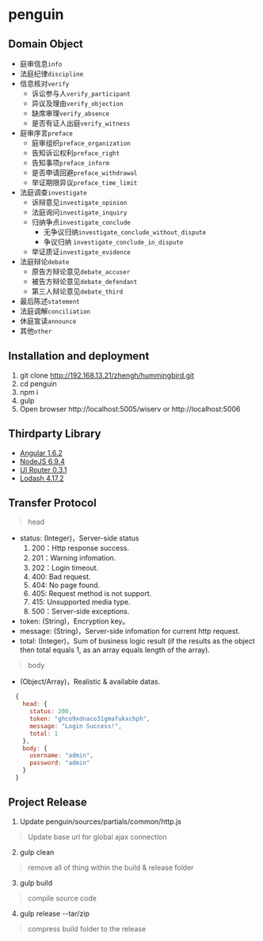 # penguin

## Domain Object
* 庭审信息`info`
* 法庭纪律`discipline`
* 信息核对`verify`
  * 诉讼参与人`verify_participant`
  * 异议及理由`verify_objection`
  * 缺席审理`verify_absence`
  * 是否有证人出庭`verify_witness`
* 庭审序言`preface`
  * 庭审组织`preface_organization`
  * 告知诉讼权利`preface_right`
  * 告知事项`preface_inform`
  * 是否申请回避`preface_withdrawal`
  * 举证期限异议`preface_time_limit`
* 法庭调查`investigate`
  * 诉辩意见`investigate_opinion`
  * 法庭询问`investigate_inquiry`
  * 归纳争点`investigate_conclude`
    * 无争议归纳`investigate_conclude_without_dispute`
    * 争议归纳  `investigate_conclude_in_dispute`
  * 举证质证`investigate_evidence`
* 法庭辩论`debate`
  * 原告方辩论意见`debate_accuser`
  * 被告方辩论意见`debate_defendant`
  * 第三人辩论意见`debate_third`
* 最后陈述`statement`
* 法庭调解`conciliation`
* 休庭宣读`announce`
* 其他`other`

## Installation and deployment
1. git clone http://192.168.13.21/zhengh/hummingbird.git
2. cd penguin
3. npm i
4. gulp
5. Open browser http://localhost:5005/wiserv or http://localhost:5006

## Thirdparty Library
* [Angular 1.6.2](https://angularjs.org/)
* [NodeJS 6.9.4](https://nodejs.org/)
* [UI Router 0.3.1](https://github.com/angular-ui/ui-router/tree/legacy)
* [Lodash 4.17.2](https://lodash.com/)

## Transfer Protocol

> head
* status: (Integer)，Server-side status
  1. 200：Http response success.
  2. 201：Warning infomation.
  3. 202：Login timeout.
  4. 400: Bad request.
  5. 404: No page found.
  6. 405: Request method is not support.
  7. 415: Unsupported media type.
  8. 500：Server-side exceptions.
* token: (String)，Encryption key。
* message: (String)，Server-side infomation for current http request.
* total: (Integer)，Sum of business logic result (if the results as the object then total equals 1, as an array equals length of the array).

> body
* (Object/Array)，Realistic & available datas.

```javascript
  {
    head: {
      status: 200,
      token: "ghco9xdnaco31gmafukxchph",
      message: "Login Success!",
      total: 1
    },
    body: {
      username: "admin",
      password: "admin"
    }
  }
```

## Project Release

1. Update penguin/sources/partials/common/http.js

> Update base url for global ajax connection

2. gulp clean

> remove all of thing within the build & release folder 

3. gulp build

> compile source code

4. gulp release --tar/zip

> compress build folder to the release